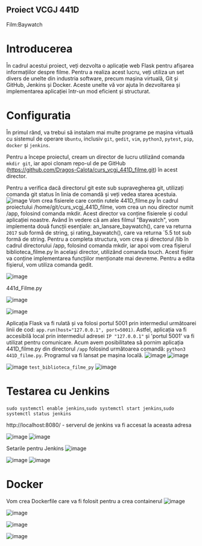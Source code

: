 ## Proiect VCGJ 441D
Film:Baywatch

# Introducerea
În cadrul acestui proiect, veți dezvolta o aplicație web Flask pentru afișarea informațiilor despre filme. Pentru a realiza acest lucru, veți utiliza un set divers de unelte din industria software, precum mașina virtuală, Git și GitHub, Jenkins și Docker. Aceste unelte vă vor ajuta în dezvoltarea și implementarea aplicației într-un mod eficient și structurat.

# Configuratia

În primul rând, va trebui să instalam mai multe programe pe mașina virtuală cu sistemul de operare `Ubuntu`, inclusiv `git`, `gedit`, `vim`, `python3`, `pytest`, `pip`, `docker` și `jenkins`.

Pentru a începe proiectul, cream un director de lucru utilizând comanda `mkdir git`, iar apoi clonam repo-ul de pe GitHub (https://github.com/Dragos-Calota/curs_vcgj_441D_filme.git) în acest director.

Pentru a verifica dacă directorul git este sub supravegherea git, utilizați comanda git status în linia de comandă și veți vedea starea acestuia.
![image](https://github.com/Dragos-Calota/curs_vcgj_441D_filme/assets/92727024/a6a84137-bdbf-44b3-80e5-a4eaef3dfaab)
Vom crea fisierele care contin rutele 441D_filme.py
În cadrul proiectului /home/git/curs_vcgj_441D_filme, vom crea un nou director numit /app, folosind comanda mkdir. Acest director va conține fisierele și codul aplicației noastre. Având în vedere că am ales filmul "Baywatch", vom implementa două funcții esențiale: an_lansare_baywatch(), care va returna `2017` sub formă de string, și rating_baywatch(), care va returna `5.5 tot sub formă de string. Pentru a completa structura, vom crea și directorul /lib în cadrul directorului /app, folosind comanda mkdir, iar apoi vom crea fișierul biblioteca_filme.py în același director, utilizând comanda touch. Acest fișier va conține implementarea funcțiilor menționate mai devreme. Pentru a edita fișierul, vom utiliza comanda gedit.

![image](https://github.com/Dragos-Calota/curs_vcgj_441D_filme/assets/92727024/ba339354-6ed7-4199-bcf3-be92897d36f7)

441d_Filme.py

![image](https://github.com/Dragos-Calota/curs_vcgj_441D_filme/assets/92727024/31f83663-e256-4e15-885a-925b911304cf)

![image](https://github.com/Dragos-Calota/curs_vcgj_441D_filme/assets/92727024/2aa4289e-b9bc-4092-b608-7a956ecd6268)

Aplicația Flask va fi rulată și va folosi portul 5001 prin intermediul următoarei linii de cod: `app.run(host="127.0.0.1", port=5001)`. Astfel, aplicația va fi accesibilă local prin intermediul adresei `IP "127.0.0.1"` și 'portul 5001' va fi utilizat pentru comunicare.
Acum avem posibilitatea să pornim aplicația 441D_filme.py din directorul `/app` folosind următoarea comandă: `python3 441D_filme.py`. Programul va fi lansat pe mașina locală.
![image](https://github.com/Dragos-Calota/curs_vcgj_441D_filme/assets/92727024/e918d5d2-84c9-43a0-b0f7-c9aac5d185fb)
![image](https://github.com/Dragos-Calota/curs_vcgj_441D_filme/assets/92727024/085c763e-70a1-4740-ab2f-3740bf208f42)

![image](https://github.com/Dragos-Calota/curs_vcgj_441D_filme/assets/92727024/749325c5-31b4-4a78-96cb-673fa1fec9ac)
`test_biblioteca_filme_py`
![image](https://github.com/Dragos-Calota/curs_vcgj_441D_filme/assets/92727024/f7374bfb-d924-4c45-a1d3-70841a1543ca)

# Testarea cu Jenkins

`sudo systemctl enable jenkins`,`sudo systemctl start jenkins`,`sudo systemctl status jenkins`

http://localhost:8080/ - serverul de jenkins va fi accesat la aceasta adresa

![image](https://github.com/Dragos-Calota/curs_vcgj_441D_filme/assets/92727024/4fb8effc-d642-4a10-b456-d3a2e39a919c)
![image](https://github.com/Dragos-Calota/curs_vcgj_441D_filme/assets/92727024/a3cac398-4845-438e-ac40-38ebdda48d98)

Setarile pentru Jenkins
![image](https://github.com/Dragos-Calota/curs_vcgj_441D_filme/assets/92727024/40944352-ab4f-4fa7-81c6-a0adb4fb30b4)

![image](https://github.com/Dragos-Calota/curs_vcgj_441D_filme/assets/92727024/489eaed8-f64f-46c5-b126-a8ece86bdd52)
![image](https://github.com/Dragos-Calota/curs_vcgj_441D_filme/assets/92727024/97eec698-cbbe-4852-9155-37dd716d21c4)

# Docker
Vom crea Dockerfile care va fi folosit pentru a crea containerul
![image](https://github.com/Dragos-Calota/curs_vcgj_441D_filme/assets/92727024/f8f628d6-146a-42ab-bc3c-14999d7289f2)

![image](https://github.com/Dragos-Calota/curs_vcgj_441D_filme/assets/92727024/3baba7bd-7e60-4bba-9dff-8a31a205db9d)

![image](https://github.com/Dragos-Calota/curs_vcgj_441D_filme/assets/92727024/a62b732f-b678-4a9a-ab77-0525920c74b2)

![image](https://github.com/Dragos-Calota/curs_vcgj_441D_filme/assets/92727024/6486dccf-be7b-4d26-a25b-dfd9a5945a7f)








